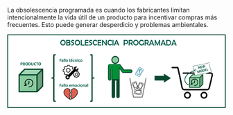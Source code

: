 La obsolescencia programada es cuando los fabricantes limitan intencionalmente la vida útil de un producto para incentivar compras más frecuentes. Esto puede generar desperdicio y problemas ambientales.

<img src="/img/80.png" alt="foto" width="700px">
